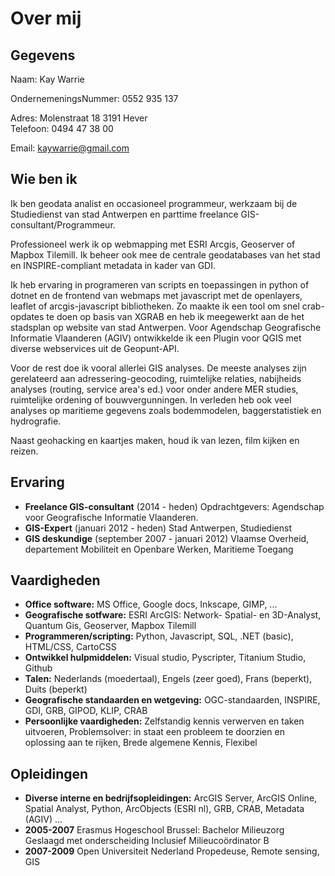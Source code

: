 Over mij
========

Gegevens
--------

Naam: Kay Warrie

OndernemeningsNummer: 0552 935 137

Adres: 
       Molenstraat 18
       3191 Hever <br/>
Telefoon: 0494 47 38 00

Email: [kaywarrie@gmail.com](mailto:kaywarrie@gmail.com)

Wie ben ik
----------

Ik ben geodata analist en occasioneel programmeur, werkzaam bij de Studiedienst van stad Antwerpen en parttime freelance GIS-consultant/Programmeur. 

Professioneel werk ik op webmapping met ESRI Arcgis, Geoserver of Mapbox Tilemill. Ik beheer ook mee de centrale geodatabases van het stad en INSPIRE-compliant metadata in kader van GDI. 

Ik heb ervaring in programeren van scripts en toepassingen in python of dotnet en de frontend van webmaps met javascript met de openlayers, leaflet of arcgis-javascript bibliotheken.
Zo maakte ik een tool om snel crab-opdates te doen op basis van XGRAB en heb ik meegewerkt aan de het stadsplan op website van stad Antwerpen. Voor Agendschap Geografische Informatie Vlaanderen (AGIV) ontwikkelde ik een Plugin voor QGIS met diverse webservices uit de Geopunt-API.  

Voor de rest doe ik vooral allerlei GIS analyses. De meeste analyses zijn gerelateerd aan adressering-geocoding, ruimtelijke relaties, nabijheids analyses (routing, service area's ed.) voor onder andere MER studies, ruimtelijke ordening of bouwvergunningen. In verleden heb ook veel analyses op maritieme gegevens zoals bodemmodelen, baggerstatistiek en hydrografie.

Naast geohacking en kaartjes maken, houd ik van lezen, film kijken en reizen.

 
Ervaring
--------

- **Freelance GIS-consultant** (2014 - heden) 
    Opdrachtgevers: Agendschap voor Geografische Informatie Vlaanderen. 
- **GIS-Expert** (januari 2012 - heden)
    Stad Antwerpen, Studiedienst
- **GIS deskundige** (september 2007 - januari 2012)
    Vlaamse Overheid, departement Mobiliteit en Openbare Werken, Maritieme Toegang

 
Vaardigheden
------------

* **Office software:** MS Office, Google docs, Inkscape, GIMP, ...
* **Geografische sotfware:** ESRI ArcGIS: Network- Spatial- en 3D-Analyst, Quantum Gis, Geoserver, Mapbox Tilemill
* **Programmeren/scripting:** Python, Javascript, SQL, .NET (basic), HTML/CSS, CartoCSS
* **Ontwikkel hulpmiddelen:** Visual studio, Pyscripter, Titanium Studio, Github
* **Talen:** Nederlands (moedertaal), Engels (zeer goed), Frans (beperkt), Duits (beperkt)
* **Geografische standaarden en wetgeving:** OGC-standaarden, INSPIRE, GDI, GRB, GIPOD, KLIP, CRAB
* **Persoonlijke vaardigheden:** Zelfstandig kennis verwerven en taken uitvoeren, Problemsolver: in staat een probleem te doorzien en oplossing aan te rijken, Brede algemene Kennis, Flexibel


Opleidingen
----------
 
- **Diverse interne en bedrijfsopleidingen:** 
    ArcGIS Server, ArcGIS Online, Spatial Analyst, Python, ArcObjects (ESRI nl), GRB, CRAB, Metadata (AGIV) ...
- **2005-2007** 
    Erasmus Hogeschool Brussel:  Bachelor Milieuzorg 
    Geslaagd met onderscheiding 
    Inclusief Milieucoördinator B 
- **2007-2009** 
    Open Universiteit Nederland
    Propedeuse, Remote sensing, GIS
